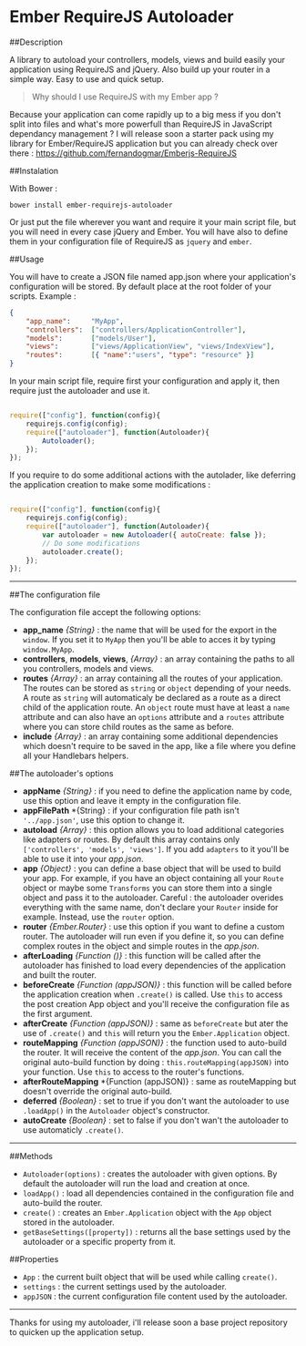 Ember RequireJS Autoloader
==========================

##Description

A library to autoload your controllers, models, views and build easily your application using RequireJS and jQuery. Also build up your router in a simple way. Easy to use and quick setup.

> Why should I use RequireJS with my Ember app ?

Because your application can come rapidly up to a big mess if you don't split into files and what's more powerfull than RequireJS in JavaScript dependancy management ? I will release soon a starter pack using my library for Ember/RequireJS application but you can already check over there : https://github.com/fernandogmar/Emberjs-RequireJS


##Instalation

With Bower :

```
bower install ember-requirejs-autoloader
```

Or just put the file wherever you want and require it your main script file, but you will need in every case jQuery and Ember. You will have also to define them in your configuration file of RequireJS as `jquery` and `ember`.

##Usage

You will have to create a JSON file named app.json where your application's configuration will be stored. By default place at the root folder of your scripts. Example :

```json
{
	"app_name":     "MyApp",
	"controllers":  ["controllers/ApplicationController"],
	"models":       ["models/User"],
	"views":        ["views/ApplicationView", "views/IndexView"],
	"routes":       [{ "name":"users", "type": "resource" }]
}
```

In your main script file, require first your configuration and apply it, then require just the autoloader and use it.

```javascript

require(["config"], function(config){
    requirejs.config(config);
    require(["autoloader"], function(Autoloader){
        Autoloader();
    });
});

```

If you require to do some additional actions with the autolader, like deferring the application creation to make some modifications :

```javascript

require(["config"], function(config){
    requirejs.config(config);
    require(["autoloader"], function(Autoloader){
        var autoloader = new Autoloader({ autoCreate: false });
        // Do some modifications
        autoloader.create();
    });
});

```

___

##The configuration file

The configuration file accept the following options:
- **app_name** *{String}* : the name that will be used for the export in the `window`. If you set it to `MyApp` then you'll be able to acces it by typing `window.MyApp`.
- **controllers**, **models**, **views**, *{Array}* : an array containing the paths to all you controllers, models and views.
- **routes** *{Array}* : an array containing all the routes of your application. The routes can be stored as `string` or `object` depending of your needs. A route as `string` will automaticaly be declared as a route as a direct child of the application route. An `object` route must have at least a `name` attribute and can also have an `options` attribute and a `routes` attribute where you can store child routes as the same as before.
- **include** *{Array}* : an array containing some additional dependencies which doesn't require to be saved in the app, like a file where you define all your Handlebars helpers.

##The autoloader's options

- **appName** *{String}* : if you need to define the application name by code, use this option and leave it empty in the configuration file.
- **appFilePath** *{String} : if your configuration file path isn't `'../app.json'`, use this option to change it.
- **autoload** *{Array}* : this option allows you to load additional categories like adapters or routes. By default this array contains only `['controllers', 'models', 'views']`. If you add `adapters` to it you'll be able to use it into your *app.json*.
- **app** *{Object}* : you can define a base object that will be used to build your app. For example, if you have an object containing all your `Route` object or maybe some `Transforms` you can store them into a single object and pass it to the autoloader. Careful : the autoloader overides everything with the same name, don't declare your `Router` inside for example. Instead, use the `router` option.
- **router** *{Ember.Router}* : use this option if you want to define a custom router. The autoloader will run even if you define it, so you can define complex routes in the object and simple routes in the *app.json*.
- **afterLoading** *{Function ()}* : this function will be called after the autoloader has finished to load every dependencies of the application and built the router.
- **beforeCreate** *{Function (appJSON)}* : this function will be called before the application creation when `.create()` is called. Use `this` to access the post creation App object and you'll receive the configuration file as the first argument.
- **afterCreate** *{Function (appJSON)}* : same as `beforeCreate` but ater the use of `.create()` and `this` will return you the `Ember.Application` object.
- **routeMapping** *{Function (appJSON)}* : the function used to auto-build the router. It will receive the content of the *app.json*. You can call the original auto-build function by doing : `this.routeMapping(appJSON)` into your function. Use `this` to access to the router's functions.
- **afterRouteMapping** *{Function (appJSON)} : same as routeMapping but doesn't override the original auto-build.
- **deferred** *{Boolean}* : set to true if you don't want the autoloader to use `.loadApp()` in the `Autoloader` object's constructor.
- **autoCreate** *{Boolean}* : set to false if you don't wan't the autoloader to use automaticly `.create()`.

___

##Methods

- `Autoloader(options)` : creates the autoloader with given options. By default the autoloader will run the load and creation at once.
- `loadApp()` : load all dependencies contained in the configuration file and auto-build the router.
- `create()` : creates an `Ember.Application` object with the `App` object stored in the autoloader.
- `getBaseSettings([property])` : returns all the base settings used by the autoloader or a specific property from it.

##Properties

- `App` : the current built object that will be used while calling `create()`.
- `settings` : the current settings used by the autoloader.
- `appJSON` : the current configuration file content used by the autoloader.

___

Thanks for using my autoloader, i'll release soon a base project repository to quicken up the application setup.